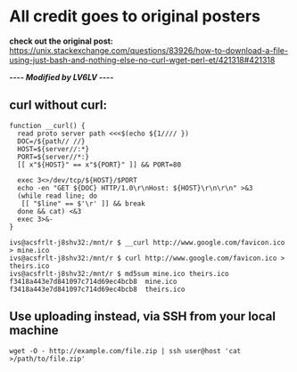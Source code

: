 # All credit goes to original posters
**check out the original post:**
https://unix.stackexchange.com/questions/83926/how-to-download-a-file-using-just-bash-and-nothing-else-no-curl-wget-perl-et/421318#421318

**---- *Modified by LV6LV* ----**


## curl without curl: 
```
function __curl() {
  read proto server path <<<$(echo ${1//// })
  DOC=/${path// //}
  HOST=${server//:*}
  PORT=${server//*:}
  [[ x"${HOST}" == x"${PORT}" ]] && PORT=80

  exec 3<>/dev/tcp/${HOST}/$PORT
  echo -en "GET ${DOC} HTTP/1.0\r\nHost: ${HOST}\r\n\r\n" >&3
  (while read line; do
   [[ "$line" == $'\r' ]] && break
  done && cat) <&3
  exec 3>&-
}

ivs@acsfrlt-j8shv32:/mnt/r $ __curl http://www.google.com/favicon.ico > mine.ico
ivs@acsfrlt-j8shv32:/mnt/r $ curl http://www.google.com/favicon.ico > theirs.ico
ivs@acsfrlt-j8shv32:/mnt/r $ md5sum mine.ico theirs.ico
f3418a443e7d841097c714d69ec4bcb8  mine.ico
f3418a443e7d841097c714d69ec4bcb8  theirs.ico

```

## Use uploading instead, via SSH from your local machine

```
wget -O - http://example.com/file.zip | ssh user@host 'cat >/path/to/file.zip'

```
